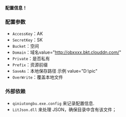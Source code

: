 **配置信息！**

### 配置参数
+ `AccessKey`：AK
+ `SecretKey`：SK
+ `Bucket`：空间
+ `Domain`：域名value="http://obxxxx.bkt.clouddn.com/"
+ `Private`：是否私有
+ `Prefix`：资源前缀
+ `SaveAs`：本地保存路径 示例 value="D:\pic\"
+ `OverWrite`：覆盖本地文件

### 外部依赖
+  `qiniutongbu.exe.config` 来记录配置信息.
+  `LitJson.dll` 来处理 JSON，确保目录中含有该文件；



